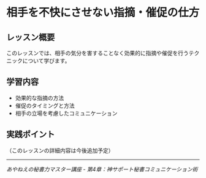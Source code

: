 # 相手を不快にさせない指摘・催促の仕方

## レッスン概要
このレッスンでは、相手の気分を害することなく効果的に指摘や催促を行うテクニックについて学びます。

## 学習内容
- 効果的な指摘の方法
- 催促のタイミングと方法
- 相手の立場を考慮したコミュニケーション

## 実践ポイント
（このレッスンの詳細内容は今後追加予定）

---
*あやねえの秘書力マスター講座 - 第4章：神サポート秘書コミュニケーション術*
